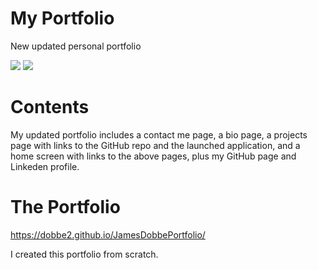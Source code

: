 # My Portfolio
New updated personal portfolio

![](https://i.imgur.com/fPgcsgH.png)
![](https://i.imgur.com/yXxX21g.png)
# Contents
My updated portfolio includes a contact me page, a bio page, a projects page with links to the GitHub repo and the launched application, and a home screen with links to the above pages, plus my GitHub page and Linkeden profile.
# The Portfolio
https://dobbe2.github.io/JamesDobbePortfolio/

I created this portfolio from scratch. 

